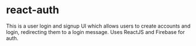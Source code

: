 # react-auth
This is a user login and signup UI which allows users to create accounts and login, redirecting them to a login message. Uses ReactJS and Firebase for auth. 
